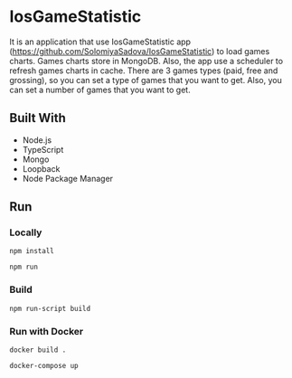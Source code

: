 # IosGameStatistic

It is an application that use IosGameStatistic app (https://github.com/SolomiyaSadova/IosGameStatistic) to load games charts. Games charts store in MongoDB. Also, the app use a scheduler to refresh games charts in cache. 
There are 3 games types (paid, free and grossing), so you can set a type of games that you want to get. Also, you can set a number of games that you want to get.

## Built With

- Node.js
- TypeScript
- Mongo
- Loopback
- Node Package Manager

## Run

### Locally
``
npm install
``

``
npm run
``

### Build

``
npm run-script build
``

### Run with Docker

``
docker build .
``

``
docker-compose up
``




